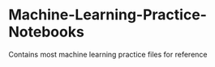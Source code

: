 # Machine-Learning-Practice-Notebooks
 
Contains most machine learning practice files for reference
